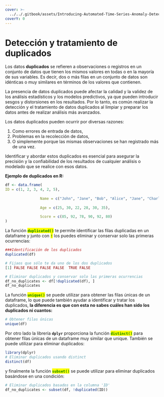 ```yaml
---
cover: >-
  ../../.gitbook/assets/Introducing-Automated-Time-Series-Anomaly-Detection_blog_Image_v.1.0.webp
coverY: 0
---
```


# Detección y tratamiento de duplicados

Los datos **duplicados** se refieren a observaciones o registros en un conjunto de datos que tienen los mismos valores en todas o en la mayoría de sus variables. Es decir, dos o más filas en un conjunto de datos son idénticas o muy similares en términos de los valores que contienen.

La presencia de datos duplicados puede afectar la calidad y la validez de los análisis estadísticos y los modelos predictivos, ya que pueden introducir sesgos y distorsiones en los resultados. Por lo tanto, es común realizar la detección y el tratamiento de datos duplicados al limpiar y preparar los datos antes de realizar análisis más avanzados.

Los datos duplicados pueden ocurrir por diversas razones:&#x20;

1. Como errores de entrada de datos,
2. Problemas en la recolección de datos,
3. O simplemente porque las mismas observaciones se han registrado más de una vez.

Identificar y abordar estos duplicados es esencial para asegurar la precisión y la confiabilidad de los resultados de cualquier análisis o modelado que se realice con esos datos.

**Ejemplo de duplicados en R:**

```r
df <- data.frame(ID = c(1, 2, 3, 4, 2, 5),  
                Name = c("John", "Jane", "Bob", "Alice", "Jane", "Charlie"),  
                Age = c(25, 30, 22, 28, 30, 35),  
                Score = c(85, 92, 78, 90, 92, 80))
```

La función <mark style="color:green;">**`duplicated()`**</mark> te permite identificar las filas duplicadas en un dataframe y junto con <mark style="color:green;">**`!`**</mark> los puedes eliminar y conservar solo las primeras ocurrencias:

```r
###Identificación de los duplicados
duplicated(df)

# Fijaos que sólo te da uno de los dos duplicados
[1] FALSE FALSE FALSE FALSE  TRUE FALSE

# Eliminar duplicados y conservar solo las primeras ocurrencias
df_no_duplicates <- df[!duplicated(df), ]
df_no_duplicates
```

La función <mark style="color:green;">**`unique()`**</mark> se puede utilizar para obtener las filas únicas de un dataframe, lo que puede también ayudar a identificar y tratar los duplicados, **la diferencia es que con esta no sabes cuáles han sido los duplicados ni cuantos:**

```r
# Obtener filas únicas
unique(df)
```

Por otro lado la librería **`dplyr`** proporciona la función <mark style="color:green;">**`distinct()`**</mark> para obtener filas únicas de un dataframe muy similar que unique. También se puede utilizar para eliminar duplicados:

```r
library(dplyr)
# Eliminar duplicados usando distinct
distinct(df)
```

y finalmente la función <mark style="color:green;">**`subset()`**</mark> se puede utilizar para eliminar duplicados basándose en una condición:

```r
# Eliminar duplicados basados en la columna 'ID'
df_no_duplicates <- subset(df, !duplicated(ID)) 
```

